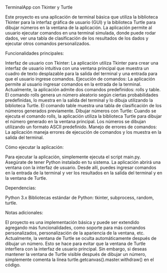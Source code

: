 TerminalApp con Tkinter y Turtle


Este proyecto es una aplicación de terminal básica que utiliza la biblioteca Tkinter para la interfaz gráfica de usuario (GUI) y la biblioteca Turtle para dibujar números en la ventana de la aplicación. La aplicación permite al usuario ejecutar comandos en una terminal simulada, donde puede rodar dados, ver una tabla de clasificación de los resultados de los dados y ejecutar otros comandos personalizados.

Funcionalidades principales:

Interfaz de usuario con Tkinter: La aplicación utiliza Tkinter para crear una interfaz de usuario intuitiva con una ventana principal que muestra un cuadro de texto desplazable para la salida del terminal y una entrada para que el usuario ingrese comandos.
Ejecución de comandos: La aplicación permite al usuario ingresar comandos en la entrada de la terminal. Actualmente, la aplicación admite dos comandos predefinidos: rolls y table. El comando rolls genera un número aleatorio según ciertas probabilidades predefinidas, lo muestra en la salida del terminal y lo dibuja utilizando la biblioteca Turtle. El comando table muestra una tabla de clasificación de los números generados previamente.
Dibujar números con Turtle: Cuando se ejecuta el comando rolls, la aplicación utiliza la biblioteca Turtle para dibujar el número generado en la ventana principal. Los números se dibujan utilizando un formato ASCII predefinido.
Manejo de errores de comandos: La aplicación maneja errores de ejecución de comandos y los muestra en la salida del terminal.

Cómo ejecutar la aplicación:

Para ejecutar la aplicación, simplemente ejecuta el script main.py. Asegúrate de tener Python instalado en tu sistema. La aplicación abrirá una ventana con la interfaz de usuario. Desde allí, puedes ingresar comandos en la entrada de la terminal y ver los resultados en la salida del terminal y en la ventana de Turtle.

Dependencias:

Python 3.x
Bibliotecas estándar de Python: tkinter, subprocess, random, turtle.

Notas adicionales:

El proyecto es una implementación básica y puede ser extendido agregando más funcionalidades, como soporte para más comandos personalizados, personalización de la apariencia de la ventana, etc.
Actualmente, la ventana de Turtle se oculta automáticamente después de dibujar un número. Esto se hace para evitar que la ventana de Turtle interfiera con la interfaz de usuario principal. Sin embargo, si deseas mantener la ventana de Turtle visible después de dibujar un número, simplemente comenta la línea turtle.getcanvas().master.withdraw() en el código.

